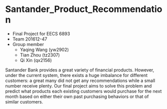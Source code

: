 # Santander_Product_Recommendation
* Final Project for EECS 6893
* Team 201612-47
* Group member
  * Yaqing Wang (yw2902)
  * Tian Zhou (tz2307)
  * Qi Xin (qx2156)


Santander Bank provides a great variety of financial products.  However, under the current system, there exists a huge imbalance for different customers: a great many did not get any recommendations while a small number receive plenty. Our final project aims to solve this problem and predict what products each existing customers would purchase for the next month based on either their own past purchasing behaviors or that of similar customers.
